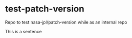 # test-patch-version

Repo to test nasa-jpl/patch-version while as an internal repo

This is a sentence
